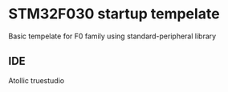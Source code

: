 # STM32F030 startup tempelate
Basic tempelate for F0 family using standard-peripheral library

## IDE
Atollic truestudio


